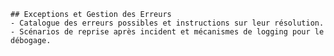 
    ## Exceptions et Gestion des Erreurs
    - Catalogue des erreurs possibles et instructions sur leur résolution.
    - Scénarios de reprise après incident et mécanismes de logging pour le débogage.
    